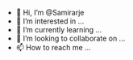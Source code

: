 - 👋 Hi, I’m @Samirarje
- 👀 I’m interested in ...
- 🌱 I’m currently learning ...
- 💞️ I’m looking to collaborate on ...
- 📫 How to reach me ...

<!---
Samirarje/Samirarje is a ✨ special ✨ repository because its `README.md` (this file) appears on your GitHub profile.
You can click the Preview link to take a look at your changes.
--->

